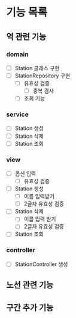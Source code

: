 # 기능 목록
## 역 관련 기능
### domain
- [ ] Station 클래스 구현
- [ ] StationRepository 구현
    - [ ] 유효성 검증
        - [ ] 중복 검사
    - [ ] 조회 기능

### service
- [ ] Station 생성
- [ ] Station 삭제
- [ ] Station 조회

### view
- [ ] 옵션 입력
    - [ ] 유효성 검증
- [ ] Station 생성
    - [ ] 이름 입력받기
    - [ ] 2글자 유효성 검증
- [ ] Station 삭제
    - [ ] 이름 입력 받기
    - [ ] 2글자 유효성 검증
- [ ] Station 조회

### controller
- [ ] StationController 생성

## 노선 관련 기능



## 구간 추가 기능